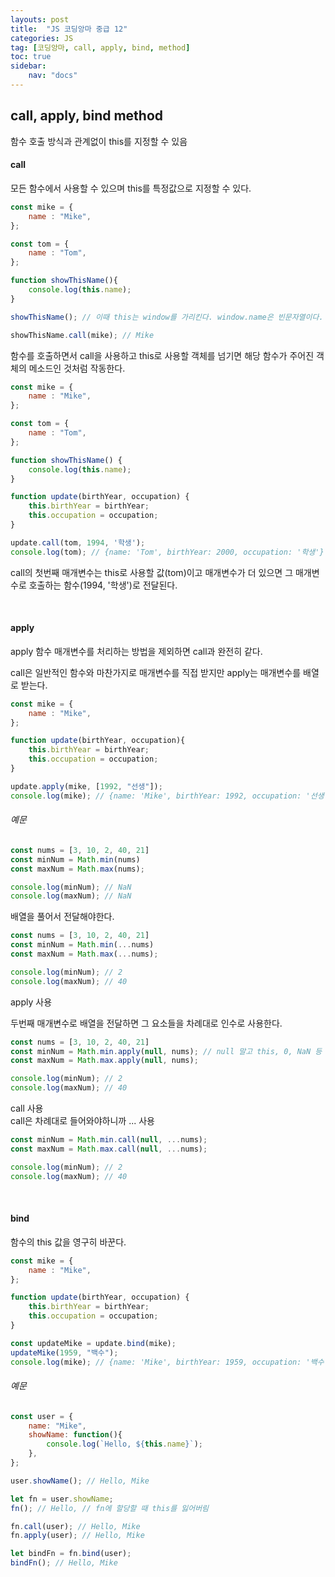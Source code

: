 ```yaml
---
layouts: post
title:  "JS 코딩앙마 중급 12"
categories: JS
tag: [코딩앙마, call, apply, bind, method]
toc: true
sidebar:
    nav: "docs"
---
```


## call, apply, bind method

함수 호출 방식과 관계없이 this를 지정할 수 있음

#### call

모든 함수에서 사용할 수 있으며 this를 특정값으로 지정할 수 있다.
```js
const mike = {
    name : "Mike",
};

const tom = {
    name : "Tom",
};

function showThisName(){
    console.log(this.name);
}

showThisName(); // 이때 this는 window를 가리킨다. window.name은 빈문자열이다.

showThisName.call(mike); // Mike
```
함수를 호출하면서 call을 사용하고 this로 사용할 객체를 넘기면 해당 함수가 주어진 객체의 메소드인 것처럼 작동한다.


```js
const mike = {
    name : "Mike",
};

const tom = {
    name : "Tom",
};

function showThisName() {
    console.log(this.name);
}

function update(birthYear, occupation) {
    this.birthYear = birthYear;
    this.occupation = occupation;
}

update.call(tom, 1994, '학생');
console.log(tom); // {name: 'Tom', birthYear: 2000, occupation: '학생'}
```
call의 첫번째 매개변수는 this로 사용할 값(tom)이고 매개변수가 더 있으면 그 매개변수로 호출하는 함수(1994, '학생')로 전달된다.

<br/>

#### apply

apply 함수 매개변수를 처리하는 방법을 제외하면 call과 완전히 같다.<br/>

call은 일반적인 함수와 마찬가지로 매개변수를 직접 받지만 apply는 매개변수를 배열로 받는다.
```js
const mike = {
    name : "Mike",
};

function update(birthYear, occupation){
    this.birthYear = birthYear;
    this.occupation = occupation;
}

update.apply(mike, [1992, "선생"]);
console.log(mike); // {name: 'Mike', birthYear: 1992, occupation: '선생'}
```


###### 예문

```js
const nums = [3, 10, 2, 40, 21]
const minNum = Math.min(nums)
const maxNum = Math.max(nums);

console.log(minNum); // NaN
console.log(maxNum); // NaN
```

배열을 풀어서 전달해야한다.
```js
const nums = [3, 10, 2, 40, 21]
const minNum = Math.min(...nums)
const maxNum = Math.max(...nums);

console.log(minNum); // 2
console.log(maxNum); // 40
```

apply 사용<br/>

두번째 매개변수로 배열을 전달하면 그 요소들을 차례대로 인수로 사용한다.
```js
const nums = [3, 10, 2, 40, 21]
const minNum = Math.min.apply(null, nums); // null 말고 this, 0, NaN 등 사용가능
const maxNum = Math.max.apply(null, nums);

console.log(minNum); // 2
console.log(maxNum); // 40
```

call 사용<br/>
call은 차례대로 들어와야하니까 ... 사용
```js
const minNum = Math.min.call(null, ...nums); 
const maxNum = Math.max.call(null, ...nums);

console.log(minNum); // 2
console.log(maxNum); // 40
```

<br/>

#### bind

함수의 this 값을 영구히 바꾼다.
```js
const mike = {
    name : "Mike",
};

function update(birthYear, occupation) {
    this.birthYear = birthYear;
    this.occupation = occupation;
}

const updateMike = update.bind(mike);
updateMike(1959, "백수");
console.log(mike); // {name: 'Mike', birthYear: 1959, occupation: '백수'}
```

###### 예문

```js
const user = {
    name: "Mike",
    showName: function(){
        console.log(`Hello, ${this.name}`);
    },
};

user.showName(); // Hello, Mike

let fn = user.showName;
fn(); // Hello, // fn에 할당할 때 this를 잃어버림

fn.call(user); // Hello, Mike
fn.apply(user); // Hello, Mike

let bindFn = fn.bind(user);
bindFn(); // Hello, Mike
```